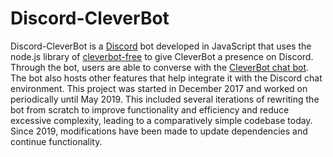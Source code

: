 # Discord-CleverBot
 
Discord-CleverBot is a [Discord](https://discord.com/) bot developed in JavaScript that uses the node.js library of [cleverbot-free](https://www.npmjs.com/package/cleverbot-free) to give CleverBot a presence on Discord. Through the bot, users are able to converse with the [CleverBot chat bot](https://www.cleverbot.com/). The bot also hosts other features that help integrate it with the Discord chat environment.
This project was started in December 2017 and worked on periodically until May 2019. This included several iterations of rewriting the bot from scratch to improve functionality and efficiency and reduce excessive complexity, leading to a comparatively simple codebase today.
Since 2019, modifications have been made to update dependencies and continue functionality.